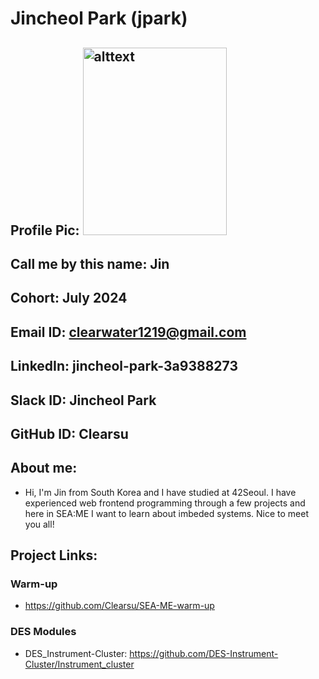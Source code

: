 # Jincheol Park (jpark)
## Profile Pic: <img src="https://github.com/Clearsu/SEA-ME-Students/assets/67998022/f4a6a67f-2a34-4fb9-aa43-7dbb3c43a01d" alt="alttext" width="230" height="300">
## Call me by this name: Jin
## Cohort: July 2024
## Email ID: clearwater1219@gmail.com
## LinkedIn: jincheol-park-3a9388273
## Slack ID: Jincheol Park
## GitHub ID: Clearsu
## About me: 
- Hi, I'm Jin from South Korea and I have studied at 42Seoul. I have experienced web frontend programming through a few projects and here in SEA:ME I want to learn about imbeded systems. Nice to meet you all!
## Project Links:
### Warm-up
- https://github.com/Clearsu/SEA-ME-warm-up
### DES Modules
- DES_Instrument-Cluster: https://github.com/DES-Instrument-Cluster/Instrument_cluster
